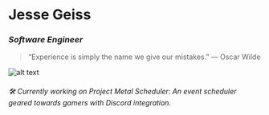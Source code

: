 # Jesse Geiss
### *Software Engineer*
>“Experience is simply the name we give our mistakes.” ― Oscar Wilde

![alt text](https://upload.wikimedia.org/wikipedia/commons/c/cc/Digital_rain_animation_medium_letters_shine.gif "Matrix")


###### 🛠️ Currently working on Project Metal Scheduler: An event scheduler geared towards gamers with Discord integration.

 

<!--
**YelloFattyBean/YelloFattyBean** is a ✨ _special_ ✨ repository because its `README.md` (this file) appears on your GitHub profile.

Here are some ideas to get you started:

- 🔭 I’m currently working on ...
- 🌱 I’m currently learning ...
- 👯 I’m looking to collaborate on ...
- 🤔 I’m looking for help with ...
- 💬 Ask me about ...
- 📫 How to reach me: ...
- 😄 Pronouns: ...
- ⚡ Fun fact: ...
-->

